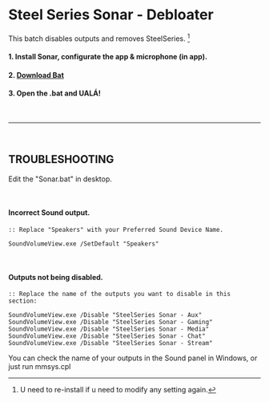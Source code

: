 # Steel Series Sonar - Debloater
This batch disables outputs and removes SteelSeries. [^1]
[^1]:U need to re-install if u need to modify any setting again.


#### 1. Install Sonar, configurate the app & microphone (in app).
#### 2. [**Download Bat**](https://github.com/gzmatte/sonar/releases/download/1/SS-Debloat.bat)
#### 3. Open the .bat and UALÁ!

</br>

------------------------
</br>

## TROUBLESHOOTING

Edit the "Sonar.bat" in desktop.

</br>

#### Incorrect Sound output.
```
:: Replace "Speakers" with your Preferred Sound Device Name.

SoundVolumeView.exe /SetDefault "Speakers"
```
</br>

#### Outputs not being disabled.
```
:: Replace the name of the outputs you want to disable in this section:

SoundVolumeView.exe /Disable "SteelSeries Sonar - Aux"
SoundVolumeView.exe /Disable "SteelSeries Sonar - Gaming"
SoundVolumeView.exe /Disable "SteelSeries Sonar - Media"
SoundVolumeView.exe /Disable "SteelSeries Sonar - Chat"
SoundVolumeView.exe /Disable "SteelSeries Sonar - Stream"
```

You can check the name of your outputs in the Sound panel in Windows, or just run mmsys.cpl
